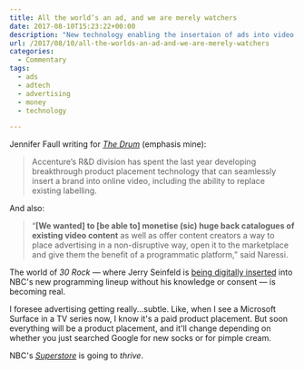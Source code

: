 ```yaml
---
title: All the world’s an ad, and we are merely watchers
date: 2017-08-10T15:23:22+00:00
description: "New technology enabling the insertaion of ads into video content may be coming soon."
url: /2017/08/10/all-the-worlds-an-ad-and-we-are-merely-watchers
categories:
  - Commentary
tags:
  - ads
  - adtech
  - advertising
  - money
  - technology

---
```

Jennifer Faull writing for _[The Drum](http://www.thedrum.com/news/2017/08/09/how-accenture-trying-bring-programmatic-product-placement-netflix)_ (emphasis mine):

> Accenture’s R&D division has spent the last year developing breakthrough product placement technology that can seamlessly insert a brand into online video, including the ability to replace existing labelling.

And also:

> “**[We wanted] to [be able to] monetise (sic) huge back catalogues of existing video content** as well as offer content creators a way to place advertising in a non-disruptive way, open it to the marketplace and give them the benefit of a programmatic platform,” said Naressi.

The world of _30 Rock —_ where Jerry Seinfeld is [being digitally inserted](https://en.wikipedia.org/wiki/SeinfeldVision) into NBC's new programming lineup without his knowledge or consent — is becoming real.

I foresee advertising getting really...subtle. Like, when I see a Microsoft Surface in a TV series now, I know it's a paid product placement. But soon everything will be a product placement, and it'll change depending on whether you just searched Google for new socks or for pimple cream.

NBC's _[Superstore](https://en.wikipedia.org/wiki/Superstore_(TV_series))_ is going to _thrive_.
